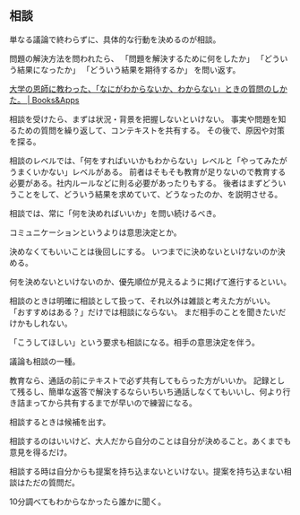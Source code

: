 ## 相談

単なる議論で終わらずに、具体的な行動を決めるのが相談。

問題の解決方法を問われたら、
「問題を解決するために何をしたか」
「どういう結果になったか」
「どういう結果を期待するか」
を問い返す。

[大学の恩師に教わった、「なにがわからないか、わからない」ときの質問のしかた。 | Books&Apps](https://blog.tinect.jp/?p=68951)

相談を受けたら、まずは状況・背景を把握しないといけない。
事実や問題を知るための質問を繰り返して、コンテキストを共有する。
その後で、原因や対策を探る。

相談のレベルでは、「何をすればいいかもわからない」レベルと「やってみたがうまくいかない」レベルがある。
前者はそもそも教育が足りないので教育する必要がある。社内ルールなどに則る必要があったりもする。
後者はまずどういうことをして、どういう結果を求めていて、どうなったのか、を説明させる。

相談では、常に「何を決めればいいか」を問い続けるべき。

コミュニケーションというよりは意思決定とか。

決めなくてもいいことは後回しにする。
いつまでに決めないといけないのか決める。

何を決めないといけないのか、優先順位が見えるように掲げて進行するといい。

相談のときは明確に相談として扱って、それ以外は雑談と考えた方がいい。
「おすすめはある？」だけでは相談にならない。
まだ相手のことを聞きたいだけかもしれない。

「こうしてほしい」という要求も相談になる。相手の意思決定を伴う。

議論も相談の一種。

教育なら、通話の前にテキストで必ず共有してもらった方がいいか。
記録として残るし、簡単な返答で解決するならいちいち通話しなくてもいいし、何より行き詰まってから共有するまでが早いので練習になる。

相談するときは候補を出す。

相談するのはいいけど、大人だから自分のことは自分が決めること。あくまでも意見を得るだけ。

相談する時は自分からも提案を持ち込まないといけない。提案を持ち込まない相談はただの質問だ。

10分調べてもわからなかったら誰かに聞く。
